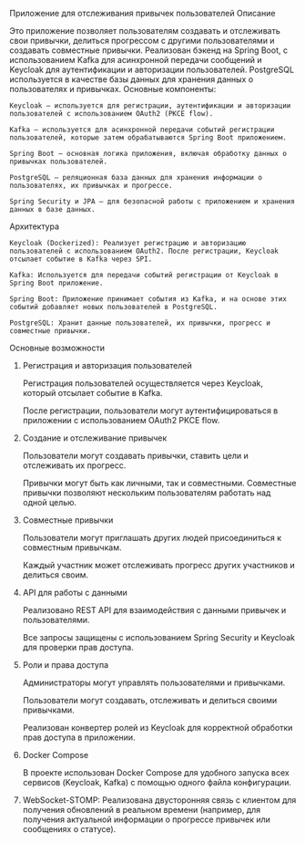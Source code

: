 Приложение для отслеживания привычек пользователей
Описание

Это приложение позволяет пользователям создавать и отслеживать свои привычки, делиться прогрессом с другими пользователями и создавать совместные привычки. Реализован бэкенд на Spring Boot, с использованием Kafka для асинхронной передачи сообщений и Keycloak для аутентификации и авторизации пользователей. PostgreSQL используется в качестве базы данных для хранения данных о пользователях и привычках.
Основные компоненты:

    Keycloak — используется для регистрации, аутентификации и авторизации пользователей с использованием OAuth2 (PKCE flow).

    Kafka — используется для асинхронной передачи событий регистрации пользователей, которые затем обрабатываются Spring Boot приложением.

    Spring Boot — основная логика приложения, включая обработку данных о привычках пользователей.

    PostgreSQL — реляционная база данных для хранения информации о пользователях, их привычках и прогрессе.

    Spring Security и JPA — для безопасной работы с приложением и хранения данных в базе данных.

Архитектура

    Keycloak (Dockerized): Реализует регистрацию и авторизацию пользователей с использованием OAuth2. После регистрации, Keycloak отсылает событие в Kafka через SPI.

    Kafka: Используется для передачи событий регистрации от Keycloak в Spring Boot приложение.

    Spring Boot: Приложение принимает события из Kafka, и на основе этих событий добавляет новых пользователей в PostgreSQL.

    PostgreSQL: Хранит данные пользователей, их привычки, прогресс и совместные привычки.

Основные возможности
1. Регистрация и авторизация пользователей

    Регистрация пользователей осуществляется через Keycloak, который отсылает событие в Kafka.

    После регистрации, пользователи могут аутентифицироваться в приложении с использованием OAuth2 PKCE flow.

2. Создание и отслеживание привычек

    Пользователи могут создавать привычки, ставить цели и отслеживать их прогресс.

    Привычки могут быть как личными, так и совместными. Совместные привычки позволяют нескольким пользователям работать над одной целью.

3. Совместные привычки

    Пользователи могут приглашать других людей присоединиться к совместным привычкам.

    Каждый участник может отслеживать прогресс других участников и делиться своим.

4. API для работы с данными

    Реализовано REST API для взаимодействия с данными привычек и пользователями.

    Все запросы защищены с использованием Spring Security и Keycloak для проверки прав доступа.

5. Роли и права доступа

    Администраторы могут управлять пользователями и привычками.

    Пользователи могут создавать, отслеживать и делиться своими привычками.

    Реализован конвертер ролей из Keycloak для корректной обработки прав доступа в приложении.

6. Docker Compose

    В проекте использован Docker Compose для удобного запуска всех сервисов (Keycloak, Kafka) с помощью одного файла конфигурации.
   
7. WebSocket-STOMP: Реализована двусторонняя связь с клиентом для получения обновлений в реальном времени (например, для получения актуальной информации о прогрессе привычек или сообщениях о статусе).
